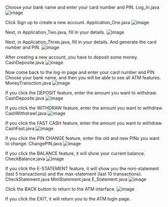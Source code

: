 Choose your bank name and enter your card number and PIN. Log_In.java
![image](https://github.com/GhostMan003/OIBSIP/assets/122271680/b9917403-6a7c-4027-9d61-84f73d26db8e)

Click Sign up to create a new account. Application_One.java
![image](https://github.com/GhostMan003/OIBSIP/assets/122271680/5dd9b5bd-e7f1-4b22-b82c-6cd91f2adc10)

Next, in Application_Two.java, fill in your details.
![image](https://github.com/GhostMan003/OIBSIP/assets/122271680/4f201da2-dc4c-4047-9341-9659d508c47d)

Next, in Application_Three.java, fill in your details. And generate the card number and PIN.
![image](https://github.com/GhostMan003/OIBSIP/assets/122271680/314f4774-3d99-4d34-a056-d46012777e66)

After creating a new account, you have to deposit some money. CashDeposite.java
![image](https://github.com/GhostMan003/OIBSIP/assets/122271680/6f85703e-f553-43d6-b2c9-d6634c9f67c6)

Now come back to the log-in page and enter your card number and PIN Choose your bank name, and then you will be able to see all ATM features. MoneyTransction.java
![image](https://github.com/GhostMan003/OIBSIP/assets/122271680/8a11045b-8dea-4450-9560-daee09d02c95)

If you click the DEPOSIT feature, enter the amount you want to withdraw. CashDeposite.java
![image](https://github.com/GhostMan003/OIBSIP/assets/122271680/6f85703e-f553-43d6-b2c9-d6634c9f67c6)

If you click the WITHDRAW feature, enter the amount you want to withdraw. CashWithdrawl.java
![image](https://github.com/GhostMan003/OIBSIP/assets/122271680/0f9d410f-c043-4f04-b4cf-53bc8ce80491)

If you click the FAST CASH feature, enter the amount you want to withdraw. CashFast.java
![image](https://github.com/GhostMan003/OIBSIP/assets/122271680/2062af8e-16a8-4ea5-b1f8-3cd3f4508f80)

If you click the PIN CHANGE feature, enter the old and new PINs you want to change. ChangePIN.java
![image](https://github.com/GhostMan003/OIBSIP/assets/122271680/fdad0109-162a-4c08-a911-b1861a3a8a4a)

If you click the BALANCE feature, it will show your current balance. CheckBalance.java
![image](https://github.com/GhostMan003/OIBSIP/assets/122271680/54559d0f-6c48-4536-a8a3-86defb47b47b)

If you click the E-STATEMENT feature, it will show you the mini-statement (last 5 transactions) and the max-statement (last 10 transactions). CheckStatement.java MiniStatement.java E_Statement.java
![image](https://github.com/GhostMan003/OIBSIP/assets/122271680/86f50ef5-7472-453e-ba7d-85b87ccb3464)

Click the BACK button to return to the ATM interface.
![image](https://github.com/GhostMan003/OIBSIP/assets/122271680/8a11045b-8dea-4450-9560-daee09d02c95)

If you click the EXIT, it will return you to the ATM login page.

